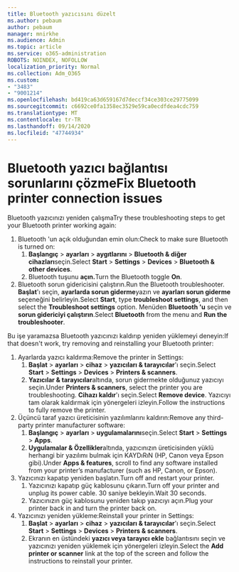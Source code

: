 ```yaml
---
title: Bluetooth yazıcısını düzelt
ms.author: pebaum
author: pebaum
manager: mnirkhe
ms.audience: Admin
ms.topic: article
ms.service: o365-administration
ROBOTS: NOINDEX, NOFOLLOW
localization_priority: Normal
ms.collection: Adm_O365
ms.custom:
- "3483"
- "9001214"
ms.openlocfilehash: bd419ca63d659167d7deccf34ce303ce29775099
ms.sourcegitcommit: c6692ce0fa1358ec3529e59ca0ecdfdea4cdc759
ms.translationtype: MT
ms.contentlocale: tr-TR
ms.lasthandoff: 09/14/2020
ms.locfileid: "47744934"
---
```

# <a name="fix-bluetooth-printer-connection-issues"></a><span data-ttu-id="a24dc-102">Bluetooth yazıcı bağlantısı sorunlarını çözme</span><span class="sxs-lookup"><span data-stu-id="a24dc-102">Fix Bluetooth printer connection issues</span></span>

<span data-ttu-id="a24dc-103">Bluetooth yazıcınızı yeniden çalışma</span><span class="sxs-lookup"><span data-stu-id="a24dc-103">Try these troubleshooting steps to get your Bluetooth printer working again:</span></span>


1. <span data-ttu-id="a24dc-104">Bluetooth 'un açık olduğundan emin olun:</span><span class="sxs-lookup"><span data-stu-id="a24dc-104">Check to make sure Bluetooth is turned on:</span></span>
    1. <span data-ttu-id="a24dc-105">**Başlangıç**  >  **ayarları**  >  **aygıtlarını**  >  **Bluetooth & diğer cihazları**seçin.</span><span class="sxs-lookup"><span data-stu-id="a24dc-105">Select **Start** > **Settings** > **Devices** > **Bluetooth & other devices**.</span></span>
    2. <span data-ttu-id="a24dc-106">Bluetooth tuşunu **açın.**</span><span class="sxs-lookup"><span data-stu-id="a24dc-106">Turn the Bluetooth toggle **On**.</span></span>
2. <span data-ttu-id="a24dc-107">Bluetooth sorun gidericisini çalıştırın.</span><span class="sxs-lookup"><span data-stu-id="a24dc-107">Run the Bluetooth troubleshooter.</span></span> <br>
    <span data-ttu-id="a24dc-108">**Başlat**'ı seçin, **ayarlarda sorun giderme**yazın ve **ayarları sorun giderme** seçeneğini belirleyin.</span><span class="sxs-lookup"><span data-stu-id="a24dc-108">Select **Start**, type **troubleshoot settings**, and then select the **Troubleshoot settings** option.</span></span> <span data-ttu-id="a24dc-109">Menüden **Bluetooth 'u** seçin ve **sorun gidericiyi çalıştırın**.</span><span class="sxs-lookup"><span data-stu-id="a24dc-109">Select **Bluetooth** from the menu and **Run the troubleshooter**.</span></span>

<span data-ttu-id="a24dc-110">Bu işe yaramazsa Bluetooth yazıcınızı kaldırıp yeniden yüklemeyi deneyin:</span><span class="sxs-lookup"><span data-stu-id="a24dc-110">If that doesn't work, try removing and reinstalling your Bluetooth printer:</span></span>

1. <span data-ttu-id="a24dc-111">Ayarlarda yazıcı kaldırma:</span><span class="sxs-lookup"><span data-stu-id="a24dc-111">Remove the printer in Settings:</span></span>
    1. <span data-ttu-id="a24dc-112">**Başlat**  >  **ayarları**  >  **cihaz**  >  **yazıcıları & tarayıcılar**'ı seçin.</span><span class="sxs-lookup"><span data-stu-id="a24dc-112">Select **Start** > **Settings** > **Devices** > **Printers & scanners**.</span></span>
    2. <span data-ttu-id="a24dc-113">**Yazıcılar & tarayıcılar**altında, sorun gidermekte olduğunuz yazıcıyı seçin.</span><span class="sxs-lookup"><span data-stu-id="a24dc-113">Under **Printers & scanners**, select the printer you are troubleshooting.</span></span> <span data-ttu-id="a24dc-114">**Cihazı kaldır**'ı seçin.</span><span class="sxs-lookup"><span data-stu-id="a24dc-114">Select **Remove device**.</span></span> <span data-ttu-id="a24dc-115">Yazıcıyı tam olarak kaldırmak için yönergeleri izleyin.</span><span class="sxs-lookup"><span data-stu-id="a24dc-115">Follow the instructions to fully remove the printer.</span></span>
2. <span data-ttu-id="a24dc-116">Üçüncü taraf yazıcı üreticisinin yazılımlarını kaldırın:</span><span class="sxs-lookup"><span data-stu-id="a24dc-116">Remove any third-party printer manufacturer software:</span></span>
    1. <span data-ttu-id="a24dc-117">**Başlangıç**  >  **ayarları**  >  **uygulamalarını**seçin.</span><span class="sxs-lookup"><span data-stu-id="a24dc-117">Select **Start** > **Settings** > **Apps**.</span></span>
    2. <span data-ttu-id="a24dc-118">**Uygulamalar & Özellikler**altında, yazıcınızın üreticisinden yüklü herhangi bir yazılımı bulmak için KAYDıRıN (HP, Canon veya Epson gibi).</span><span class="sxs-lookup"><span data-stu-id="a24dc-118">Under **Apps & features**, scroll to find any software installed from your printer’s manufacturer (such as HP, Canon, or Epson).</span></span>
3. <span data-ttu-id="a24dc-119">Yazıcınızı kapatıp yeniden başlatın.</span><span class="sxs-lookup"><span data-stu-id="a24dc-119">Turn off and restart your printer.</span></span>
   1. <span data-ttu-id="a24dc-120">Yazıcınızı kapatıp güç kablosunu çıkarın.</span><span class="sxs-lookup"><span data-stu-id="a24dc-120">Turn off your printer and unplug its power cable.</span></span> <span data-ttu-id="a24dc-121">30 saniye bekleyin.</span><span class="sxs-lookup"><span data-stu-id="a24dc-121">Wait 30 seconds.</span></span> 
   2. <span data-ttu-id="a24dc-122">Yazıcınızın güç kablosunu yeniden takıp yazıcıyı açın.</span><span class="sxs-lookup"><span data-stu-id="a24dc-122">Plug your printer back in and turn the printer back on.</span></span>
4. <span data-ttu-id="a24dc-123">Yazıcınızı yeniden yükleme:</span><span class="sxs-lookup"><span data-stu-id="a24dc-123">Reinstall your printer in Settings:</span></span>
    1. <span data-ttu-id="a24dc-124">**Başlat**  >  **ayarları**  >  **cihaz**  >  **yazıcıları & tarayıcılar**'ı seçin.</span><span class="sxs-lookup"><span data-stu-id="a24dc-124">Select **Start** > **Settings** > **Devices** > **Printers & scanners**.</span></span>
    2. <span data-ttu-id="a24dc-125">Ekranın en üstündeki **yazıcı veya tarayıcı ekle** bağlantısını seçin ve yazıcınızı yeniden yüklemek için yönergeleri izleyin.</span><span class="sxs-lookup"><span data-stu-id="a24dc-125">Select the **Add printer or scanner** link at the top of the screen and follow the instructions to reinstall your printer.</span></span>
